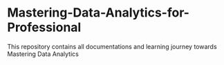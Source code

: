# Mastering-Data-Analytics-for-Professional
This repository contains all documentations and learning journey towards Mastering Data Analytics
